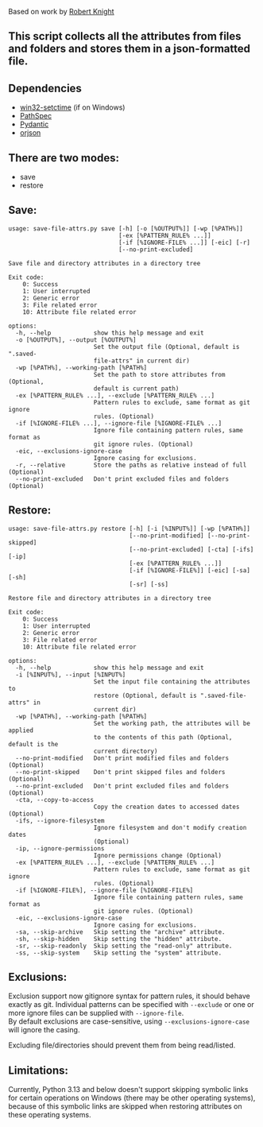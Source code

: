 Based on work by [Robert Knight][1]

## This script collects all the attributes from files and folders and stores them in a json-formatted file.

Dependencies
-------------------------

- [win32-setctime](https://github.com/Delgan/win32-setctime) (if on Windows)
- [PathSpec](https://github.com/cpburnz/python-pathspec)
- [Pydantic](https://github.com/pydantic/pydantic)
- [orjson](https://github.com/ijl/orjson)

There are two modes:
-------------------------

- save
- restore

Save:
-------------------------

```shell
usage: save-file-attrs.py save [-h] [-o [%OUTPUT%]] [-wp [%PATH%]]
                               [-ex [%PATTERN_RULE% ...]]
                               [-if [%IGNORE-FILE% ...]] [-eic] [-r]
                               [--no-print-excluded]

Save file and directory attributes in a directory tree

Exit code:
    0: Success
    1: User interrupted
    2: Generic error
    3: File related error
    10: Attribute file related error

options:
  -h, --help            show this help message and exit
  -o [%OUTPUT%], --output [%OUTPUT%]
                        Set the output file (Optional, default is ".saved-
                        file-attrs" in current dir)
  -wp [%PATH%], --working-path [%PATH%]
                        Set the path to store attributes from (Optional,
                        default is current path)
  -ex [%PATTERN_RULE% ...], --exclude [%PATTERN_RULE% ...]
                        Pattern rules to exclude, same format as git ignore
                        rules. (Optional)
  -if [%IGNORE-FILE% ...], --ignore-file [%IGNORE-FILE% ...]
                        Ignore file containing pattern rules, same format as
                        git ignore rules. (Optional)
  -eic, --exclusions-ignore-case
                        Ignore casing for exclusions.
  -r, --relative        Store the paths as relative instead of full (Optional)
  --no-print-excluded   Don't print excluded files and folders (Optional)
```

Restore:
-------------------------

```shell
usage: save-file-attrs.py restore [-h] [-i [%INPUT%]] [-wp [%PATH%]]
                                  [--no-print-modified] [--no-print-skipped]
                                  [--no-print-excluded] [-cta] [-ifs] [-ip]
                                  [-ex [%PATTERN_RULE% ...]]
                                  [-if [%IGNORE-FILE%]] [-eic] [-sa] [-sh]
                                  [-sr] [-ss]

Restore file and directory attributes in a directory tree

Exit code:
    0: Success
    1: User interrupted
    2: Generic error
    3: File related error
    10: Attribute file related error

options:
  -h, --help            show this help message and exit
  -i [%INPUT%], --input [%INPUT%]
                        Set the input file containing the attributes to
                        restore (Optional, default is ".saved-file-attrs" in
                        current dir)
  -wp [%PATH%], --working-path [%PATH%]
                        Set the working path, the attributes will be applied
                        to the contents of this path (Optional, default is the
                        current directory)
  --no-print-modified   Don't print modified files and folders (Optional)
  --no-print-skipped    Don't print skipped files and folders (Optional)
  --no-print-excluded   Don't print excluded files and folders (Optional)
  -cta, --copy-to-access
                        Copy the creation dates to accessed dates (Optional)
  -ifs, --ignore-filesystem
                        Ignore filesystem and don't modify creation dates
                        (Optional)
  -ip, --ignore-permissions
                        Ignore permissions change (Optional)
  -ex [%PATTERN_RULE% ...], --exclude [%PATTERN_RULE% ...]
                        Pattern rules to exclude, same format as git ignore
                        rules. (Optional)
  -if [%IGNORE-FILE%], --ignore-file [%IGNORE-FILE%]
                        Ignore file containing pattern rules, same format as
                        git ignore rules. (Optional)
  -eic, --exclusions-ignore-case
                        Ignore casing for exclusions.
  -sa, --skip-archive   Skip setting the "archive" attribute.
  -sh, --skip-hidden    Skip setting the "hidden" attribute.
  -sr, --skip-readonly  Skip setting the "read-only" attribute.
  -ss, --skip-system    Skip setting the "system" attribute.
```

Exclusions:
-------------------------
Exclusion support now gitignore syntax for pattern rules, it should behave exactly as git.
Individual patterns can be specified with `--exclude` or one or more ignore files can be supplied with
`--ignore-file`.  
By default exclusions are case-sensitive, using `--exclusions-ignore-case` will ignore the casing.

Excluding file/directories should prevent them from being read/listed.

Limitations:
-------------------------
Currently, Python 3.13 and below doesn't support skipping symbolic links for certain operations on Windows (there may be
other operating systems), because of this symbolic links are skipped when restoring attributes on these operating
systems.

[1]: https://github.com/robertknight/mandrawer
